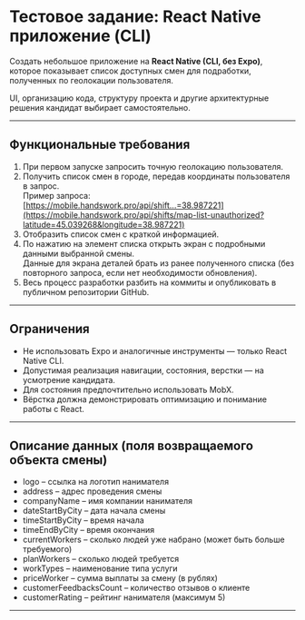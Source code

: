 # Тестовое задание: React Native приложение (CLI)

Создать небольшое приложение на **React Native (CLI, без Expo)**, которое показывает список доступных смен для подработки, полученных по геолокации пользователя.

UI, организацию кода, структуру проекта и другие архитектурные решения кандидат выбирает самостоятельно.

---

## Функциональные требования

1. При первом запуске запросить точную геолокацию пользователя.
2. Получить список смен в городе, передав координаты пользователя в запрос.  
   Пример запроса:  
   [https://mobile.handswork.pro/api/shift...=38.987221](https://mobile.handswork.pro/api/shifts/map-list-unauthorized?latitude=45.039268&longitude=38.987221)
3. Отобразить список смен с краткой информацией.
4. По нажатию на элемент списка открыть экран с подробными данными выбранной смены.  
   Данные для экрана деталей брать из ранее полученного списка (без повторного запроса, если нет необходимости обновления).
5. Весь процесс разработки разбить на коммиты и опубликовать в публичном репозитории GitHub.

---

## Ограничения

- Не использовать Expo и аналогичные инструменты — только React Native CLI.
- Допустимая реализация навигации, состояния, верстки — на усмотрение кандидата.
- Для состояния предпочтительно использовать MobX.
- Вёрстка должна демонстрировать оптимизацию и понимание работы с React.

---

## Описание данных (поля возвращаемого объекта смены)

- logo – ссылка на логотип нанимателя
- address – адрес проведения смены
- companyName – имя компании нанимателя
- dateStartByCity – дата начала смены
- timeStartByCity – время начала
- timeEndByCity – время окончания
- currentWorkers – сколько людей уже набрано (может быть больше требуемого)
- planWorkers – сколько людей требуется
- workTypes – наименование типа услуги
- priceWorker – сумма выплаты за смену (в рублях)
- customerFeedbacksCount – количество отзывов о клиенте
- customerRating – рейтинг нанимателя (максимум 5)

---